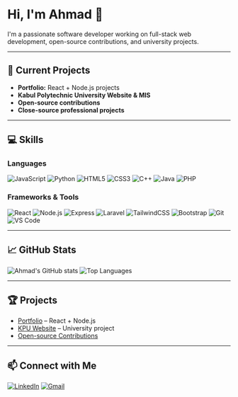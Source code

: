 # Hi, I'm Ahmad 👋

I'm a passionate software developer working on full-stack web development, open-source contributions, and university projects.

---

## 🔭 Current Projects
- **Portfolio:** React + Node.js projects  
- **Kabul Polytechnic University Website & MIS**  
- **Open-source contributions**  
- **Close-source professional projects**

---

## 💻 Skills

### Languages
![JavaScript](https://img.shields.io/badge/JavaScript-F7DF1E?style=for-the-badge&logo=javascript&logoColor=black)
![Python](https://img.shields.io/badge/Python-3776AB?style=for-the-badge&logo=python&logoColor=white)
![HTML5](https://img.shields.io/badge/HTML5-E34F26?style=for-the-badge&logo=html5&logoColor=white)
![CSS3](https://img.shields.io/badge/CSS3-1572B6?style=for-the-badge&logo=css3&logoColor=white)
![C++](https://img.shields.io/badge/C++-00599C?style=for-the-badge&logo=c%2B%2B&logoColor=white)
![Java](https://img.shields.io/badge/Java-007396?style=for-the-badge&logo=java&logoColor=white)
![PHP](https://img.shields.io/badge/PHP-777BB4?style=for-the-badge&logo=php&logoColor=white)

### Frameworks & Tools
![React](https://img.shields.io/badge/React-61DAFB?style=for-the-badge&logo=react&logoColor=black)
![Node.js](https://img.shields.io/badge/Node.js-339933?style=for-the-badge&logo=node.js&logoColor=white)
![Express](https://img.shields.io/badge/Express-000000?style=for-the-badge&logo=express&logoColor=white)
![Laravel](https://img.shields.io/badge/Laravel-F05340?style=for-the-badge&logo=laravel&logoColor=white)
![TailwindCSS](https://img.shields.io/badge/TailwindCSS-06B6D4?style=for-the-badge&logo=tailwind-css&logoColor=white)
![Bootstrap](https://img.shields.io/badge/Bootstrap-7952B3?style=for-the-badge&logo=bootstrap&logoColor=white)
![Git](https://img.shields.io/badge/Git-F05032?style=for-the-badge&logo=git&logoColor=white)
![VS Code](https://img.shields.io/badge/VS%20Code-007ACC?style=for-the-badge&logo=visual-studio-code&logoColor=white)

---

## 📈 GitHub Stats
![Ahmad's GitHub stats](stats.svg)
![Top Languages](top-langs.svg)

---

## 🏆 Projects
- [Portfolio](https://github.com/AhmadWahebArifi/portfolio) – React + Node.js  
- [KPU Website](https://github.com/AhmadWahebArifi/kpu-website) – University project  
- [Open-source Contributions](https://github.com/AhmadWahebArifi?tab=repositories&q=&type=source)  

---

## 📫 Connect with Me
[![LinkedIn](https://img.shields.io/badge/LinkedIn-0A66C2?style=for-the-badge&logo=linkedin&logoColor=white)](https://linkedin.com/in/AhmadArifi)
[![Gmail](https://img.shields.io/badge/Gmail-D14836?style=for-the-badge&logo=gmail&logoColor=white)](mailto:ahmadwahebarifi@gmail.com)
